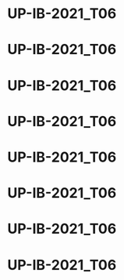 # UP-IB-2021_T06
# UP-IB-2021_T06
# UP-IB-2021_T06
# UP-IB-2021_T06
# UP-IB-2021_T06
# UP-IB-2021_T06
# UP-IB-2021_T06
# UP-IB-2021_T06
